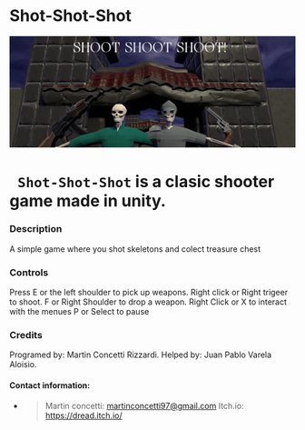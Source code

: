 # Shot-Shot-Shot
![Shoot](Res/Title/Screenshot_1.png)

# **` Shot-Shot-Shot`** is a clasic shooter game made in unity. 

### Description

A simple game where you shot skeletons and colect treasure chest

### Controls

Press E  or the left shoulder to pick up weapons.
Right click or Right trigeer to shoot.
F or Right Shoulder to drop a weapon.
Right Click or X to interact with the menues
P or Select to pause

### Credits

Programed by: Martin Concetti Rizzardi.
Helped by: Juan Pablo Varela Aloisio.

#### Contact information: 
* >Martin concetti: martinconcetti97@gmail.com
  >Itch.io: https://dread.itch.io/
